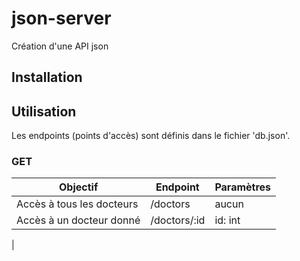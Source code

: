 # json-server
Création d'une API json

## Installation  

## Utilisation  

Les endpoints (points d'accès) sont définis dans le fichier 'db.json'.

### GET  

| Objectif | Endpoint | Paramètres |
|----------|----------|------------|
|Accès à tous les docteurs | /doctors | aucun |
|Accès à un docteur donné| /doctors/:id | id: int |
|
